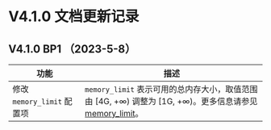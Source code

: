 # V4.1.0 文档更新记录

## V4.1.0 BP1 （2023-5-8）

| 功能 | 描述|
|------|------|
| 修改 `memory_limit` 配置项 |`memory_limit` 表示可用的总内存大小，取值范围由 [4G, +∞) 调整为 [1G, +∞)。更多信息请参见 [memory_limit](7.reference/5.system-reference/1.system-configuration-items/3.cluster-level-configuration-items/136.memory_limit.md)。|
